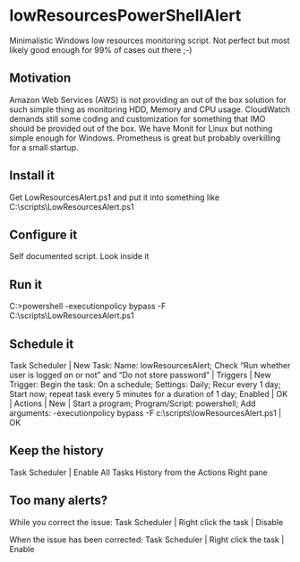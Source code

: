 # lowResourcesPowerShellAlert
Minimalistic Windows low resources monitoring script. Not perfect but most likely good enough for 99% of cases out there ;-)

## Motivation
Amazon Web Services (AWS) is not providing an out of the box solution for such simple thing as monitoring HDD, Memory and CPU usage. CloudWatch demands still some coding and customization for something that IMO should be provided out of the box. We have Monit for Linux but nothing simple enough for Windows. Prometheus is great but probably overkilling for a small startup.

## Install it
Get LowResourcesAlert.ps1 and put it into something like C:\scripts\LowResourcesAlert.ps1

## Configure it
Self documented script. Look inside it

## Run it
C:\>powershell -executionpolicy bypass -F C:\scripts\LowResourcesAlert.ps1

## Schedule it
Task Scheduler | New Task: Name: lowResourcesAlert; Check “Run whether user is logged on or not” and “Do not store password” | Triggers | New Trigger: Begin the task: On a schedule; Settings: Daily; Recur every 1 day; Start now; repeat task every 5 minutes for a duration of 1 day; Enabled | OK | Actions | New | Start a program; Program/Script: powershell; Add arguments: -executionpolicy bypass -F c:\scripts\lowResourcesAlert.ps1 | OK

## Keep the history
Task Scheduler | Enable All Tasks History from the Actions Right pane 

## Too many alerts?
While you correct the issue: Task Scheduler | Right click the task | Disable

When the issue has been corrected: Task Scheduler | Right click the task | Enable 
